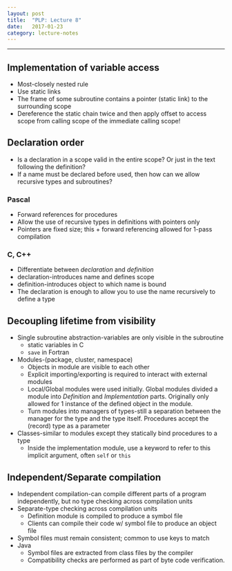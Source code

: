 ```yaml
---
layout: post
title:  "PLP: Lecture 8"
date:   2017-01-23
category: lecture-notes
---
```


<script type="text/javascript" async
  src="https://cdn.mathjax.org/mathjax/latest/MathJax.js?config=TeX-MML-AM_CHTML">
</script>

<script type="text/x-mathjax-config">
MathJax.Hub.Config({
  TeX: { equationNumbers: { autoNumber: "AMS" } },
  tex2jax: {inlineMath: [['$','$'], ['\\(','\\)']]}
});
</script>

---

## Implementation of variable access

* Most-closely nested rule
* Use static links
* The frame of some subroutine contains a pointer (static link) to the surrounding scope
* Dereference the static chain twice and then apply offset to access scope from calling scope of the immediate calling scope!

## Declaration order

* Is a declaration in a scope valid in the entire scope? Or just in the text following the definition? 
* If a name must be declared before used, then how can we allow recursive types and subroutines?

### Pascal

* Forward references for procedures
* Allow the use of recursive types in definitions with pointers only
* Pointers are fixed size; this + forward referencing allowed for 1-pass compilation

### C, C++

* Differentiate between *declaration* and *definition*
* declaration-introduces name and defines scope
* definition-introduces object to which name is bound
* The declaration is enough to allow you to use the name recursively to define a type

## Decoupling lifetime from visibility

* Single subroutine abstraction-variables are only visible in the subroutine
    * static variables in C
    * `save` in Fortran
* Modules-(package, cluster, namespace)
	* Objects in module are visible to each other
	* Explicit importing/exporting is required to interact with external modules
	* Local/Global modules were used initially. Global modules divided a module into *Definition* and *Implementation* parts. Originally only allowed for 1 instance of the defined object in the module.
	* Turn modules into managers of types-still a separation between the manager for the type and the type itself. Procedures accept the (record) type as a parameter
* Classes-similar to modules except they statically bind procedures to a type
    * Inside the implementation module, use a keyword to refer to this implicit argument, often `self` or `this`

## Independent/Separate compilation

* Independent compilation-can compile different parts of a program independently, but no type checking across compilation units
* Separate-type checking across compilation units
    * Definition module is compiled to produce a symbol file
    * Clients can compile their code w/ symbol file to produce an object file
* Symbol files must remain consistent; common to use keys to match
* Java
    * Symbol files are extracted from class files by the compiler
    * Compatibility checks are performed as part of byte code verification.
